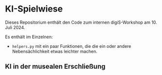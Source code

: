 # KI-Spielwiese

Dieses Repositorium enthält den Code zum internen digiS-Workshop am 10. Juli 2024.

Es enthält im Einzelnen:

* `helpers.py` mit ein paar Funktionen, die die ein oder andere Nebensächlichkeit etwas leichter machen.


## KI in der musealen Erschließung

